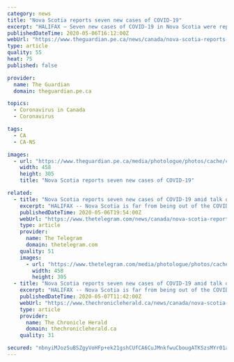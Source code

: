 ```yaml
---
category: news
title: "Nova Scotia reports seven new cases of COVID-19"
excerpt: "HALIFAX — Seven new cases of COVID-19 in Nova Scotia were reported by the province Wednesday. The province has now confirmed a total of 998 cases. The QEII Health Sciences Centre's microbiology lab, w"
publishedDateTime: 2020-05-06T16:12:00Z
webUrl: "https://www.theguardian.pe.ca/news/canada/nova-scotia-reports-seven-new-cases-of-covid-19-446420/"
type: article
quality: 55
heat: 75
published: false

provider:
  name: The Guardian
  domain: theguardian.pe.ca

topics:
  - Coronavirus in Canada
  - Coronavirus

tags:
  - CA
  - CA-NS

images:
  - url: "https://www.theguardian.pe.ca/media/photologue/photos/cache/covid_medium.jpg"
    width: 458
    height: 305
    title: "Nova Scotia reports seven new cases of COVID-19"

related:
  - title: "Nova Scotia reports seven new cases of COVID-19 amid talk of economic recovery"
    excerpt: "HALIFAX -- Nova Scotia is far from being out of the COVID-19 woods but provincial authorities have turned their long-term attention to economic recovery. “The parameters is that there is no timeline on that,"
    publishedDateTime: 2020-05-06T19:54:00Z
    webUrl: "https://www.thetelegram.com/news/canada/nova-scotia-reports-seven-new-cases-of-covid-19-amid-talk-of-economic-recovery-446420/"
    type: article
    provider:
      name: The Telegram
      domain: thetelegram.com
    quality: 51
    images:
      - url: "https://www.thetelegram.com/media/photologue/photos/cache/covid_medium.jpg"
        width: 458
        height: 305
  - title: "Nova Scotia reports seven new cases of COVID-19 amid talk of economic recovery"
    excerpt: "HALIFAX -- Nova Scotia is far from being out of the COVID-19 woods but provincial authorities have turned their long-term attention to economic recovery. “The parameters is that there is no timeline on that,"
    publishedDateTime: 2020-05-07T11:42:00Z
    webUrl: "https://www.thechronicleherald.ca/news/canada/nova-scotia-reports-seven-new-cases-of-covid-19-446420/"
    type: article
    provider:
      name: The Chronicle Herald
      domain: thechronicleherald.ca
    quality: 31

secured: "nbnyiMJozSuBSZgyVoHFp+ek21gshCUfCA6CuJMnkfwuCbougATKSzsMYr01aZAdDkTf1iWyEIFFkn679ikOT3RICM7xm/OImU1qaMQK+1fm9NlOAqYwOSnWvK7ZNdARM5gBMcnhDvZxD/6hsb/o2DBHRhr2tKqdK6Jb7hT2qb4dvGiGvo/LHYvEqT4vxd+AI0NmZTrE+8FdJexX6cXQRpQM4XwsZzuqXQB63/9He1xbxa3XU1Bkr8vy+CrQHg3Y6wkCTl1DmqZUR5b/fOx7n41iRbg36bJv5rfryclgQxTfaAzvxr5YM0j/2Yr/Fy4V;YItuC5rMZj9L3lTVsOmRBQ=="
---
```


